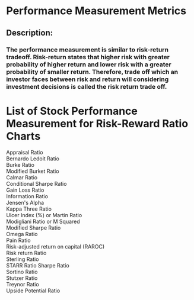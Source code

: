 # Performance Measurement Metrics

## Description:  
### The performance measurement is similar to risk-return tradeoff. Risk-return states that higher risk with greater probability of higher return and lower risk with a greater probability of smaller return. Therefore, trade off which an investor faces between risk and return will considering investment decisions is called the risk return trade off.  

# List of Stock Performance Measurement for Risk-Reward Ratio Charts  

Appraisal Ratio  
Bernardo Ledoit Ratio  
Burke Ratio  
Modified Burket Ratio  
Calmar Ratio  
Conditional Sharpe Ratio  
Gain Loss Ratio  
Information Ratio  
Jensen's Alpha  
Kappa Three Ratio  
Ulcer Index (%) or Martin Ratio    
Modigliani Ratio  or M Squared  
Modified Sharpe Ratio  
Omega Ratio  
Pain Ratio  
Risk-adjusted return on capital (RAROC)  
Risk return Ratio  
Sterling Ratio  
STARR Ratio
Sharpe Ratio  
Sortino Ratio  
Stutzer Ratio  
Treynor Ratio   
Upside Potential Ratio  
